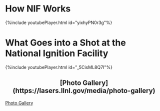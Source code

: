 # How NIF Works

{%include youtubePlayer.html id="yixhyPN0r3g"%}

# What Goes into a Shot at the National Ignition Facility

{%include youtubePlayer.html id="_5CisML8Q7I"%}

<div align="center"><H2>[Photo Gallery](https://lasers.llnl.gov/media/photo-gallery) </H2></div>
<a href="https://lasers.llnl.gov/media/photo-gallery><p style="text-align:center">Photo Gallery</p></a>
